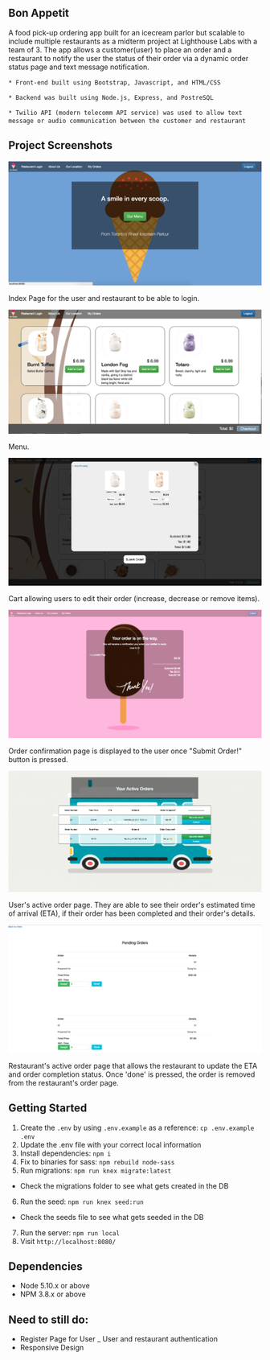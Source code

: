 ## Bon Appetit

A food pick-up ordering app built for an icecream parlor but scalable to include multiple restaurants as a midterm project at Lighthouse Labs with a team of 3. The app allows a customer(user) to place an order and a restaurant to notify the user the status of their order via a dynamic order status page and text message notification.

```
* Front-end built using Bootstrap, Javascript, and HTML/CSS
```
```
* Backend was built using Node.js, Express, and PostreSQL
```
```
* Twilio API (modern telecomm API service) was used to allow text message or audio communication between the customer and restaurant
```

## Project Screenshots
![](./assets/screenshot1.png)

Index Page for the user and restaurant to be able to login.

![](./assets/screenshot2.png)

Menu.

![](./assets/screenshot3.png)

Cart allowing users to edit their order (increase, decrease or remove items).

![](./assets/screenshot4.png)

Order confirmation page is displayed to the user once "Submit Order!" button is pressed.

![](./assets/screenshot5.png)

User's active order page. They are able to see their order's estimated time of arrival (ETA), if their order has been completed and their order's details.

![](./assets/screenshot6.png)

Restaurant's active order page that allows the restaurant to update the ETA and order completion status. Once 'done' is pressed, the order is removed from the restaurant's order page.

## Getting Started

1. Create the `.env` by using `.env.example` as a reference: `cp .env.example .env`
2. Update the .env file with your correct local information
3. Install dependencies: `npm i`
4. Fix to binaries for sass: `npm rebuild node-sass`
5. Run migrations: `npm run knex migrate:latest`
  - Check the migrations folder to see what gets created in the DB
6. Run the seed: `npm run knex seed:run`
  - Check the seeds file to see what gets seeded in the DB
7. Run the server: `npm run local`
8. Visit `http://localhost:8080/`

## Dependencies

- Node 5.10.x or above
- NPM 3.8.x or above

## Need to still do:
- Register Page for User
_ User and restaurant authentication
- Responsive Design
